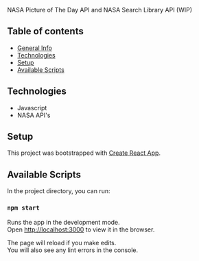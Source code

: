 NASA Picture of The Day API and NASA Search Library API (WIP)

## Table of contents

* [General Info](#generalinfo)
* [Technologies](#technologies)
* [Setup](#setup)
* [Available Scripts](#availablescripts)

## Technologies
* Javascript
* NASA API's

## Setup
This project was bootstrapped with [Create React App](https://github.com/facebook/create-react-app).

## Available Scripts

In the project directory, you can run:

### `npm start`

Runs the app in the development mode.<br />
Open [http://localhost:3000](http://localhost:3000) to view it in the browser.

The page will reload if you make edits.<br />
You will also see any lint errors in the console.
